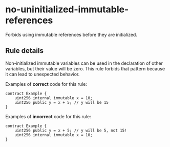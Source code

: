# no-uninitialized-immutable-references

Forbids using immutable references before they are initialized.

## Rule details

Non-initialized immutable variables can be used in the declaration of other variables, but their value will be zero. This rule forbids that pattern because it can lead to unexpected behavior.

Examples of **correct** code for this rule:

```solidity
contract Example {
    uint256 internal immutable x = 10;
    uint256 public y = x + 5; // y will be 15
}
```

Examples of **incorrect** code for this rule:

```solidity
contract Example {
    uint256 public y = x + 5; // y will be 5, not 15!
    uint256 internal immutable x = 10;
}
```
